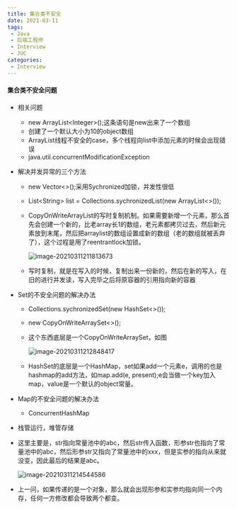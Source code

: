 ```yaml
---
title: 集合类不安全
date: 2021-03-11
tags:
 - Java
 - 后端工程师
 - Interview
 - JUC
categories:
 - Interview
---
```


#### 集合类不安全问题

* 相关问题

  * new ArrayList\<Integer>();这条语句是new出来了一个数组
  * 创建了一个默认大小为10的object数组
  * ArrayList线程不安全的case，多个线程向list中添加元素的时候会出现错误
  * java.util.concurrentModificationException

* 解决并发异常的三个方法

  * new Vector<>();采用Sychronized加锁，并发性很低

  *  List\<String> list = Collections.sychronizedList(new ArrayList<>());

  * CopyOnWriteArrayList的写时复制机制。如果需要新增一个元素，那么首先会创建一个新的，比老array长1的数组，老元素都拷贝过去，然后新元素放到末尾，然后把arraylist的数组设置成新的数组（老的数组就被丢弃了），这个过程是用了reentrantlock加锁。

    ![image-20210311211813673](https://gitee.com/Chenforcode/chen-imagebed/raw/master/img/20210311211813.png)

  * 写时复制，就是在写入的时候，复制出来一份新的，然后在新的写入，在旧的进行并发读，写入完毕之后将原容器的引用指向新的容器

* Set的不安全问题的解决办法

  * Collections.sychronizedSet(new HashSet<>());

  * new CopyOnWriteArraySet<>();

  * 这个东西底层是一个CopyOnWriteArraySet，如图

    ![image-20210311212848417](https://gitee.com/Chenforcode/chen-imagebed/raw/master/img/20210311212848.png)

  * HashSet的底层是一个HashMap，set如果add一个元素e，调用的也是hashmap的add方法，如map.add(e, present);e会当做一个key加入map，value是一个默认的object常量。

* Map的不安全问题的解决办法

  * ConcurrentHashMap

* 栈管运行，堆管存储

* 这里主要是，str指向常量池中的abc，然后str传入函数，形参str也指向了常量池中的abc，然后形参str又指向了常量池中的xxx，但是实参的指向从来就没变，因此最后的结果是abc。

  ![image-20210311214544586](https://gitee.com/Chenforcode/chen-imagebed/raw/master/img/20210311214544.png)

* 上一问，如果传递的是一个对象，那么就会出现形参和实参均指向同一个内存，任何一方修改都会导致两个都变。
